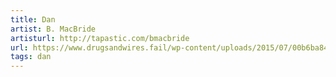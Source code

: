```yaml
---
title: Dan
artist: B. MacBride
artisturl: http://tapastic.com/bmacbride
url: https://www.drugsandwires.fail/wp-content/uploads/2015/07/00b6ba8487ce4ec1a103411b682eb57e.jpg
tags: dan
---
```

